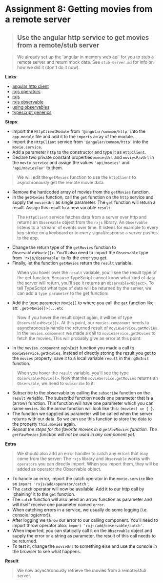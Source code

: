 Assignment 8: Getting movies from a remote server
==============================================

> ## Use the angular http service to get movies from a remote/stub server

> We already set up the 'angular in memory web api' for you to stub a remote server and return mock data. See `stub-server.md` for info on how we did it (don't do it now).

**Links**:
- [angular http client](https://angular.io/guide/http)
- [rxjs operators](https://gist.github.com/btroncone/d6cf141d6f2c00dc6b35)
- [rxjs](http://reactivex.io/rxjs/manual/overview.html#introduction)
- [rxjs observable](http://reactivex.io/documentation/observable.html)
- [using observables](https://angular-2-training-book.rangle.io/handout/observables/using_observables.html)
- [typescript generics](https://www.typescriptlang.org/docs/handbook/generics.html)

**Steps**:
- Import the `HttpClientModule` from `'@angular/common/http'` into the `app.module` file and add it to the `imports` array of the module.
- Import the `HttpClient` service from `'@angular/common/http'` into the `movie.service`.
- Add a parameter `http` to the constructor and type it as `HttpClient`.
- Declare two private constant properties `moviesUrl` and `moviesFavUrl` in the `movie.service` and assign the values `'api/movies'` and `'api/moviesFav'` to them.
>  We will edit the `getMovies` function to use the `httpClient` to asynchronously get the remote movie data:
- Remove the hardcoded array of movies from the `getMovies` function.
- In the `getMovies` function, call the `get` function on the `http` service and supply the `moviesUrl` as single parameter. The `get` function will return a result. Assign this result to a new variable `result`.
> The `HttpClient` service fetches data from a server over http and returns an `Observable` object from the `rxjs` library.
An `Observable` listens to a 'stream' of events over time. It listens for example to every key stroke on a keyboard or to every signal/response a server pushes to the app.
- Change the return type of the `getMovies` function to `Observable<Movie[]>`. You'll also need to import the `Observable` type from `'rxjs/Observable'` to fix the error you get.
- Finally, let the function `getMovies` return the `result` variable.
> When you hover over the `result` variable, you'll see the result type of the get function. Because TypeScript cannot know what kind of data the server will return, you'll see it returns an `Observable<Object>`.
> To tell TypeScript what type of data will be returned by the server, we can add a `type parameter` to the get function:
- Add the type parameter `Movie[]` to where you call the `get` function like so: `.get<Movie[]>(...etc`
> Now if you hover the result object again, it will be of type `Observable<Movie[]>`.
> At this point, our `movies.component` needs to asynchronously handle the returned result of `movieService.getMovies`.
> In the `movies.component` we made a call to `movieService.getMovies` to fetch the movies. This will probably give an error at this point:
- In the `movies.component` `ngOnInit` function you made a call to `movieService.getMovies`. Instead of directly storing the result you get to the `movies` property, save it to a local variable `result` in the `ngOnInit` function.
> When you hover the `result` variable, you'll see the type `Observable<Movie[]>`. Now that the `movieService.getMovies` returns an `Observable`, we need to `subscribe` to it:
- Subscribe to the observable by calling the `subscribe` function on the `result` variable. The subscribe function needs one parameter that is a (arrow) function. This function will have one parameter which you can name `movies`. So the arrow function will look like this: `(movies) => { }`.
- The function we supplied as parameter will be called when the server returns with our data. So we can use this function to store the data to the property `this.movies` again.
- *Repeat the steps for the favorite movies in a `getFavMovies` function. The `getFavMovies` function will not be used in any component yet.*

**Extra**

> We should also add an error handler to catch any errors that may come from the server:
> The `rxjs` library and `Observable` works with `operators` you can directly import. When you import them, they will be added as operator the Observable object.
- To handle an error, import the catch operator in the `movie.service` like so `import 'rxjs/add/operator/catch'`;
- The `catch` operator will now be available. Add it to our http call by 'chaining' it to the `get` function.
- The `catch` function will also need an arrow function as parameter and will itself receive one parameter named `error`.
- When catching errors in a service, we usually do some logging (i.e. console.log(error)). 
- After logging we `throw` our error to our calling component. You'll need to import throw operator also: `import 'rxjs/add/observable/catch'`.
- When imported, you can statically call it on the `Observable` object and supply the error or a string as parameter. the result of this call needs to be returned.
- To test it, change the `movieUrl` to something else and use the console in the browser to see what happens.

**Result**:
> We now asynchronously retrieve the movies from a remote/stub server.